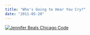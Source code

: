 ```yaml
---
title: "Who's Going to Hear You Cry?"
date: "2011-05-20"
---
```


[![](http://nickfoden.files.wordpress.com/2011/05/jennifer-beals-chicago-code-star-on-belt.jpg "Jennifer Beals Chicago Code")](http://nickfoden.files.wordpress.com/2011/05/jennifer-beals-chicago-code-star-on-belt.jpg)
